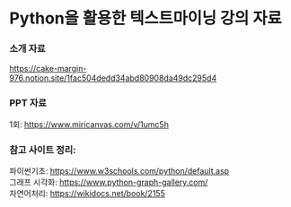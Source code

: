 # Python을 활용한 텍스트마이닝 강의 자료
### 소개 자료 <br>
https://cake-margin-976.notion.site/1fac504dedd34abd80908da49dc295d4 <br>

### PPT 자료 <br>
1회: https://www.miricanvas.com/v/1umc5h <br>

### 참고 사이트 정리: <br>
파이썬기초: https://www.w3schools.com/python/default.asp <br>
그래프 시각화: https://www.python-graph-gallery.com/ <br>
자연어처리: https://wikidocs.net/book/2155 <br>
